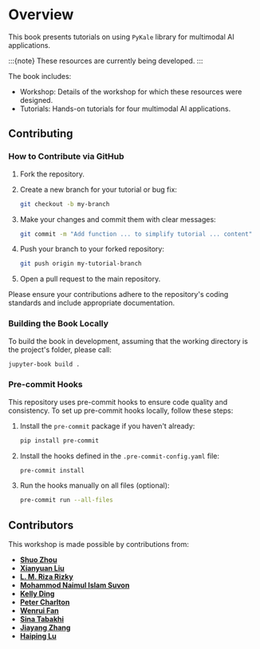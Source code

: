# Overview

This book presents tutorials on using `PyKale` library for multimodal AI applications.

:::{note}
These resources are currently being developed.
:::

The book includes:

- Workshop: Details of the workshop for which these resources were designed.
- Tutorials: Hands-on tutorials for four multimodal AI applications.

## Contributing

### How to Contribute via GitHub

1. Fork the repository.
2. Create a new branch for your tutorial or bug fix:

   ```bash
   git checkout -b my-branch
   ```

3. Make your changes and commit them with clear messages:

   ```bash
   git commit -m "Add function ... to simplify tutorial ... content"
   ```

4. Push your branch to your forked repository:

   ```bash
   git push origin my-tutorial-branch
   ```

5. Open a pull request to the main repository.

Please ensure your contributions adhere to the repository's coding standards and include appropriate documentation.

### Building the Book Locally

To build the book in development, assuming that the working directory is the project's folder, please call:

```bash
jupyter-book build .
```

### Pre-commit Hooks

This repository uses pre-commit hooks to ensure code quality and consistency. To set up pre-commit hooks locally, follow these steps:

1. Install the `pre-commit` package if you haven't already:

   ```bash
   pip install pre-commit
   ```

2. Install the hooks defined in the `.pre-commit-config.yaml` file:

   ```bash
   pre-commit install
   ```

3. Run the hooks manually on all files (optional):

   ```bash
   pre-commit run --all-files
   ```

[//]: # (### Part 2: Group Work)

[//]: # (Participants will form small groups and select **one of the four domains** &#40;Brain, Heart, Cancer, or Drug&#41; to explore deeper:)

[//]: # ()
[//]: # (- Identify specific challenges &#40;e.g., data integration, model generalisation, interpretability&#41;)

[//]: # (- Extend existing tutorial pipelines or propose alternative solutions)

[//]: # (- Present findings and ideas to the group for discussion)

[//]: # ()
[//]: # (Facilitators and demonstrators will provide support throughout, encouraging **open sharing, creativity, and peer learning**.)

[//]: # ()
[//]: # (---)

[//]: # ()
[//]: # (This tutorial forms a **launchpad for open, collaborative, and impactful biomedical AI research**, aligning with the broader vision of EMBC and the global scientific community.)

[//]: # ()

## Contributors

This workshop is made possible by contributions from:

- **[Shuo Zhou](https://github.com/shuo-zhou)**
- **[Xianyuan Liu](https://github.com/xianyuanliu)**
- **[L. M. Riza Rizky](https://github.com/zaRizk7)**
- **[Mohammod Naimul Islam Suvon](https://github.com/Mdnaimulislam)**
- **[Kelly Ding](https://github.com/kellydingzx)**
- **[Peter Charlton](https://github.com/peterhcharlton)**
- **[Wenrui Fan](https://github.com/orgs/Shef-AIRE/people/wenruifan)**
- **[Sina Tabakhi](https://github.com/SinaTabakhi)**
- **[Jiayang Zhang](https://github.com/jiayang-zhang)**
- **[Haiping Lu](https://github.com/haipinglu)**

<!-- ```{tableofcontents}
``` -->
